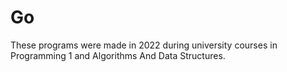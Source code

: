 # Go
These programs were made in 2022 during university courses in Programming 1 and Algorithms And Data Structures.
